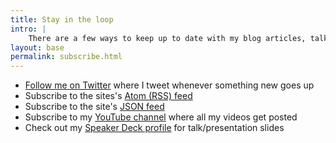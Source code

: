 ```yaml
---
title: Stay in the loop
intro: |
    There are a few ways to keep up to date with my blog articles, talks and videos:
layout: base
permalink: subscribe.html
---
```


- [Follow me on Twitter](https://twitter.com/tempertemper) where I tweet whenever something new goes up
- Subscribe to the sites's [Atom (RSS) feed](/feeds/main.xml)
- Subscribe to the site's [JSON feed](/feeds/main.json)
- Subscribe to my [YouTube channel](https://www.youtube.com/tempertemper) where all my videos get posted
- Check out my [Speaker Deck profile](https://speakerdeck.com/tempertemper) for talk/presentation slides
